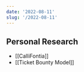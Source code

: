 ```yaml
---
date: '2022-08-11'
slug: '/2022-08-11'
---
```


## Personal Research

- [[CalliFontia]]
- [[Ticket Bounty Model]]
